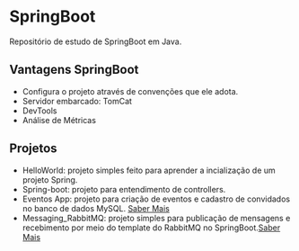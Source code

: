 # SpringBoot
Repositório de estudo de SpringBoot em Java.

## Vantagens SpringBoot
* Configura o projeto através de convenções que ele adota.
* Servidor embarcado: TomCat
* DevTools
* Análise de Métricas

## Projetos
* HelloWorld: projeto simples feito para aprender a incialização de um projeto Spring.
* Spring-boot: projeto para entendimento de controllers.
* Eventos App: projeto para criação de eventos e cadastro de convidados no banco de dados MySQL. [Saber Mais](EventosApp.md)
* Messaging_RabbitMQ: projeto simples para publicação de mensagens e recebimento por meio do template do RabbitMQ no SpringBoot.[Saber Mais](RabbitMQ.md)